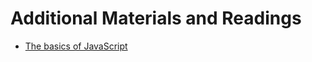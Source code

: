 # Additional Materials and Readings

- [The basics of JavaScript](https://burlingtoncodeacademy.github.io/webdev-prework-track/01_hello_javascript)
